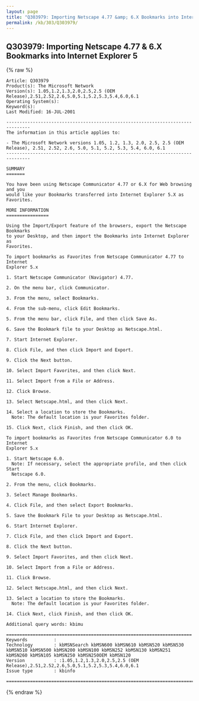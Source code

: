 ```yaml
---
layout: page
title: "Q303979: Importing Netscape 4.77 &amp; 6.X Bookmarks into Internet Explorer 5"
permalink: /kb/303/Q303979/
---
```


## Q303979: Importing Netscape 4.77 &amp; 6.X Bookmarks into Internet Explorer 5

{% raw %}

	Article: Q303979
	Product(s): The Microsoft Network
	Version(s): 1.05,1.2,1.3,2.0,2.5,2.5 (OEM Release),2.51,2.52,2.6,5.0,5.1,5.2,5.3,5.4,6.0,6.1
	Operating System(s): 
	Keyword(s): 
	Last Modified: 16-JUL-2001
	
	-------------------------------------------------------------------------------
	The information in this article applies to:
	
	- The Microsoft Network versions 1.05, 1.2, 1.3, 2.0, 2.5, 2.5 (OEM Release), 2.51, 2.52, 2.6, 5.0, 5.1, 5.2, 5.3, 5.4, 6.0, 6.1 
	-------------------------------------------------------------------------------
	
	SUMMARY
	=======
	
	You have been using Netscape Communicator 4.77 or 6.X for Web browsing and you
	would like your Bookmarks transferred into Internet Explorer 5.X as Favorites.
	
	MORE INFORMATION
	================
	
	Using the Import/Export feature of the browsers, export the Netscape Bookmarks
	to your Desktop, and then import the Bookmarks into Internet Explorer as
	Favorites.
	
	To import bookmarks as Favorites from Netscape Communicator 4.77 to Internet
	Explorer 5.x
	
	1. Start Netscape Communicator (Navigator) 4.77.
	
	2. On the menu bar, click Communicator.
	
	3. From the menu, select Bookmarks.
	
	4. From the sub-menu, click Edit Bookmarks.
	
	5. From the menu bar, click File, and then click Save As.
	
	6. Save the Bookmark file to your Desktop as Netscape.html.
	
	7. Start Internet Explorer.
	
	8. Click File, and then click Import and Export.
	
	9. Click the Next button.
	
	10. Select Import Favorites, and then click Next.
	
	11. Select Import from a File or Address.
	
	12. Click Browse.
	
	13. Select Netscape.html, and then click Next.
	
	14. Select a location to store the Bookmarks.
	  Note: The default location is your Favorites folder.
	
	15. Click Next, click Finish, and then click OK.
	
	To import bookmarks as Favorites from Netscape Communicator 6.0 to Internet
	Explorer 5.x
	
	1. Start Netscape 6.0.
	  Note: If necessary, select the appropriate profile, and then click Start
	  Netscape 6.0.
	
	2. From the menu, click Bookmarks.
	
	3. Select Manage Bookmarks.
	
	4. Click File, and then select Export Bookmarks.
	
	5. Save the Bookmark File to your Desktop as Netscape.html.
	
	6. Start Internet Explorer.
	
	7. Click File, and then click Import and Export.
	
	8. Click the Next button.
	
	9. Select Import Favorites, and then click Next.
	
	10. Select Import from a File or Address.
	
	11. Click Browse.
	
	12. Select Netscape.html, and then click Next.
	
	13. Select a location to store the Bookmarks.
	  Note: The default location is your Favorites folder.
	
	14. Click Next, click Finish, and then click OK.
	
	Additional query words: kbimu
	
	======================================================================
	Keywords          :  
	Technology        : kbMSNSearch kbMSN600 kbMSN610 kbMSN520 kbMSN530 kbMSN510 kbMSN500 kbMSN200 kbMSN100 kbMSN252 kbMSN130 kbMSN251 kbMSN260 kbMSN105 kbMSN250 kbMSN250OEM kbMSN120
	Version           : :1.05,1.2,1.3,2.0,2.5,2.5 (OEM Release),2.51,2.52,2.6,5.0,5.1,5.2,5.3,5.4,6.0,6.1
	Issue type        : kbinfo
	
	=============================================================================
	

{% endraw %}
